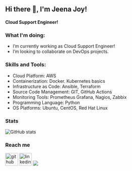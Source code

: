 ## Hi there 👋, I'm Jeena Joy!
#### Cloud Support Engineer!


 ### What I'm doing: 
 
- I’m currently working as Cloud Support Engineer!
- I’m looking to collaborate on DevOps projects.

<h3 align="left">Skills and Tools:</h3>

- Cloud Platform: AWS 
- Containerization: Docker. Kubernetes basics
- Infrastructure as Code: Ansible, Terraform
- Source Code Management: GIT, GitHub Actions
- Monitoring Tools: Prometheus Grafana, Nagios, Zabbix
- Programming Language: Python
- OS Platforms: Ubuntu, CentOS, Red Hat Linux

### Stats

![GitHub stats](https://github-readme-stats.vercel.app/api?username=jeena-joy&count_private=true)  
 
### Reach me
[<img src='https://cdn.jsdelivr.net/npm/simple-icons@3.0.1/icons/github.svg' alt='github' height='40'>](https://github.com/jeena-joy)  [<img src='https://cdn.jsdelivr.net/npm/simple-icons@3.0.1/icons/linkedin.svg' alt='linkedin' height='40'>](https://www.linkedin.com/in/jeena-joy-577a3845/)
<a href="mailto:jeenajoy5@gmail.com"><img src="https://img.shields.io/badge/-jeenajoy5@gmail.com-D14836?style=flat&logo=Gmail&logoColor=white"/></a>
 
